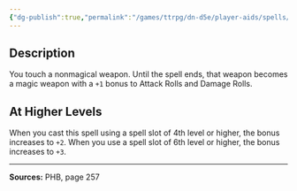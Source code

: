 ```yaml
---
{"dg-publish":true,"permalink":"/games/ttrpg/dn-d5e/player-aids/spells/level-2/magic-weapon/","tags":["ttrpg/dnd/5e","verbal","somatic","concentration","spell"],"noteIcon":""}
---
```



## Description
You touch a nonmagical weapon.
Until the spell ends, that weapon becomes a magic weapon with a `+1` bonus to Attack Rolls and Damage Rolls.

## At Higher Levels
When you cast this spell using a spell slot of 4th level or higher, the bonus increases to `+2`.
When you use a spell slot of 6th level or higher, the bonus increases to `+3`.

---

**Sources:** PHB, page 257
